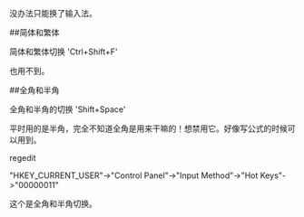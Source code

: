 没办法只能换了输入法。

##简体和繁体

简体和繁体切换  'Ctrl+Shift+F'

也用不到。


##全角和半角


全角和半角的切换 'Shift+Space'

平时用的是半角，完全不知道全角是用来干嘛的！想禁用它。好像写公式的时候可以用到。


regedit

"HKEY_CURRENT_USER"->"Control Panel"->"Input Method"->"Hot Keys"->"00000011"

这个是全角和半角切换。





